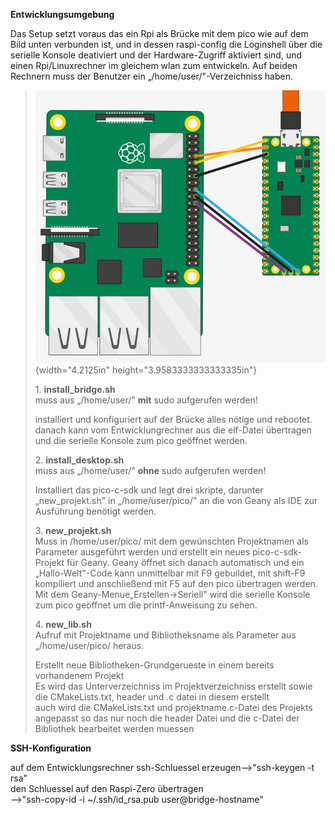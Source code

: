 **Entwicklungsumgebung**

Das Setup setzt voraus das ein Rpi als Brücke mit dem pico wie auf dem
Bild unten verbunden ist, und in dessen raspi-config die Loginshell über
die serielle Konsole deativiert und der Hardware-Zugriff aktiviert sind,
und einen Rpi/Linuxrechner im gleichem wlan zum entwickeln. Auf beiden
Rechnern muss der Benutzer ein „/home/user/"-Verzeichniss haben.

> ![](vertopal_9ea36361e9a144fa9e91d8b49c0476c0/media/image1.png){width="4.2125in"
> height="3.9583333333333335in"}
>
> 1\. **install_bridge.sh**\
> muss aus „/home/user/" **mit** sudo aufgerufen werden!
>
> installiert und konfiguriert auf der Brücke alles nötige und rebootet.
> danach kann vom Entwicklungrechner aus die elf-Datei übertragen und
> die serielle Konsole zum pico geöffnet werden.
>
> 2\. **install_desktop.sh**\
> muss aus „/home/user/" **ohne** sudo aufgerufen werden!
>
> Installiert das pico-c-sdk und legt drei skripte, darunter
> „new_projekt.sh" in „/home/user/pico/" an die von Geany als IDE zur
> Ausführung benötigt werden.
>
> 3\. **new_projekt.sh**\
> Muss in /home/user/pico/ mit dem gewünschten Projektnamen als
> Parameter ausgeführt werden und erstellt ein neues pico-c-sdk-Projekt
> für Geany. Geany öffnet sich danach automatisch und ein
> „Hallo-Welt"-Code kann unmittelbar mit F9 gebuildet, mit shift-F9
> kompiliert und anschließend mit F5 auf den pico übertragen werden. Mit
> dem Geany-Menue„Erstellen→Seriell" wird die serielle Konsole zum pico
> geöffnet um die printf-Anweisung zu sehen.
>
> 4\. **new_lib.sh**\
> Aufruf mit Projektname und Bibliotheksname als Parameter aus
> „/home/user/pico/ heraus.
>
> Erstellt neue Bibliotheken-Grundgerueste in einem bereits vorhandenem
> Projekt\
> Es wird das Unterverzeichniss im Projektverzeichniss erstellt sowie
> die CMakeLists.txt, header und .c datei in diesem erstellt\
> auch wird die CMakeLists.txt und projektname.c-Datei des Projekts
> angepasst so das nur noch die header Datei und die c-Datei der
> Bibliothek bearbeitet werden muessen

**SSH-Konfiguration**

auf dem Entwicklungsrechner ssh-Schluessel erzeugen\--\>\"ssh-keygen -t
rsa\"\
den Schluessel auf den Raspi-Zero übertragen\
\--\>\"ssh-copy-id -i \~/.ssh/id_rsa.pub user@bridge-hostname\"
